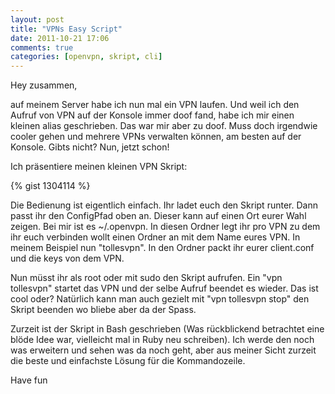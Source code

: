```yaml
---
layout: post
title: "VPNs Easy Script"
date: 2011-10-21 17:06
comments: true
categories: [openvpn, skript, cli]
---
```

Hey zusammen,

auf meinem Server habe ich nun mal ein VPN laufen. Und weil ich den Aufruf von VPN auf der Konsole immer doof fand, habe ich mir einen kleinen alias geschrieben. Das war mir aber zu doof. Muss doch irgendwie cooler gehen und mehrere VPNs verwalten können, am besten auf der Konsole. Gibts nicht? Nun, jetzt schon!

Ich präsentiere meinen kleinen VPN Skript:

{% gist 1304114 %}

Die Bedienung ist eigentlich einfach. Ihr ladet euch den Skript runter. Dann passt ihr den ConfigPfad oben an. Dieser kann auf einen Ort eurer Wahl zeigen. Bei mir ist es ~/.openvpn. In diesen Ordner legt ihr pro VPN zu dem ihr euch verbinden wollt einen Ordner an mit dem Name eures VPN. In meinem Beispiel nun "tollesvpn". In den Ordner packt ihr eurer client.conf und die keys von dem VPN.

Nun müsst ihr als root oder mit sudo den Skript aufrufen. Ein "vpn tollesvpn" startet das VPN und der selbe Aufruf beendet es wieder. Das ist cool oder? Natürlich kann man auch gezielt mit "vpn tollesvpn stop" den Skript beenden wo bliebe aber da der Spass.

Zurzeit ist der Skript in Bash geschrieben (Was rückblickend betrachtet eine blöde Idee war, vielleicht mal in Ruby neu schreiben). Ich werde den noch was erweitern und sehen was da noch geht, aber aus meiner Sicht zurzeit die beste und einfachste Lösung für die Kommandozeile.

Have fun
